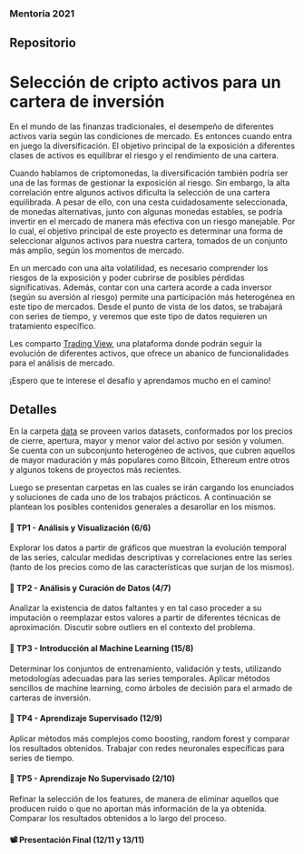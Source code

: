 ### Mentoria 2021

## Repositorio

# Selección de cripto activos para un cartera de inversión

En el mundo de las finanzas tradicionales, el desempeño de diferentes activos varía según las condiciones de mercado. Es entonces cuando entra en juego la diversificación. El objetivo principal de la exposición a diferentes clases de activos es equilibrar el riesgo y el rendimiento de una cartera. 

Cuando hablamos de criptomonedas, la diversificación también podría ser una de las formas de gestionar la exposición al riesgo. Sin embargo, la alta correlación entre algunos activos dificulta la selección de una cartera equilibrada. A pesar de ello, con una cesta cuidadosamente seleccionada, de monedas alternativas, junto con algunas monedas estables, se podría invertir en el mercado de manera más efectiva con un riesgo manejable. Por lo cual, el objetivo principal de este proyecto es determinar una forma de seleccionar algunos activos para nuestra cartera, tomados de un conjunto más amplio, según los momentos de mercado.

En un mercado con una alta volatilidad, es necesario comprender los riesgos de la exposición y poder cubrirse de posibles pérdidas significativas. Además, contar con una cartera acorde a cada inversor (según su aversión al riesgo) permite una participación más heterogénea en este tipo de mercados. Desde el punto de vista de los datos, se trabajará con series de tiempo, y veremos que este tipo de datos requieren un tratamiento específico.

Les comparto [Trading View](https://www.tradingview.com/), una plataforma donde podrán seguir la evolución de diferentes activos, que ofrece un abanico de funcionalidades para el análisis de mercado.

¡Espero que te interese el desafío y aprendamos mucho en el camino!

## Detalles

En la carpeta [data](https://github.com/martinezarraigadamaria/MentoriaDiploDatos2021/tree/master/data) se proveen varios datasets, conformados por los precios de cierre, apertura, mayor y menor valor del activo por sesión y volumen. Se cuenta con un subconjunto heterogéneo de activos, que cubren aquellos de mayor maduración y más populares como Bitcoin, Ethereum entre otros y algunos tokens de proyectos más recientes.

Luego se presentan carpetas en las cuales se irán cargando los enunciados y soluciones de cada uno de los trabajos prácticos. A continuación se plantean los posibles contenidos generales a desarollar en los mismos.

#### 📌 TP1 - Análisis y Visualización (6/6)

Explorar los datos a partir de gráficos que muestran la evolución temporal de las series, calcular medidas descriptivas y correlaciones entre las series (tanto de los precios como de las características que surjan de los mismos).

#### 📌 TP2 - Análisis y Curación de Datos (4/7)

Analizar la existencia de datos faltantes y en tal caso proceder a su imputación o reemplazar estos valores a partir de diferentes técnicas de aproximación. Discutir sobre outliers en el contexto del problema.

#### 📌 TP3 - Introducción al Machine Learning (15/8)

Determinar los conjuntos de entrenamiento, validación y tests, utilizando metodologías adecuadas para las series temporales. Aplicar métodos sencillos de machine learning, como árboles de decisión para el armado de carteras de inversión.

#### 📌 TP4 - Aprendizaje Supervisado (12/9)

Aplicar métodos más complejos como boosting, random forest y comparar los resultados obtenidos. Trabajar con redes neuronales específicas para series de tiempo.

#### 📌 TP5 - Aprendizaje No Supervisado (2/10)

Refinar la selección de los features, de manera de eliminar aquellos que producen ruido o que no aportan más información de la ya obtenida. Comparar los resultados obtenidos a lo largo del proceso.

#### 📽️ Presentación Final (12/11 y 13/11) 




